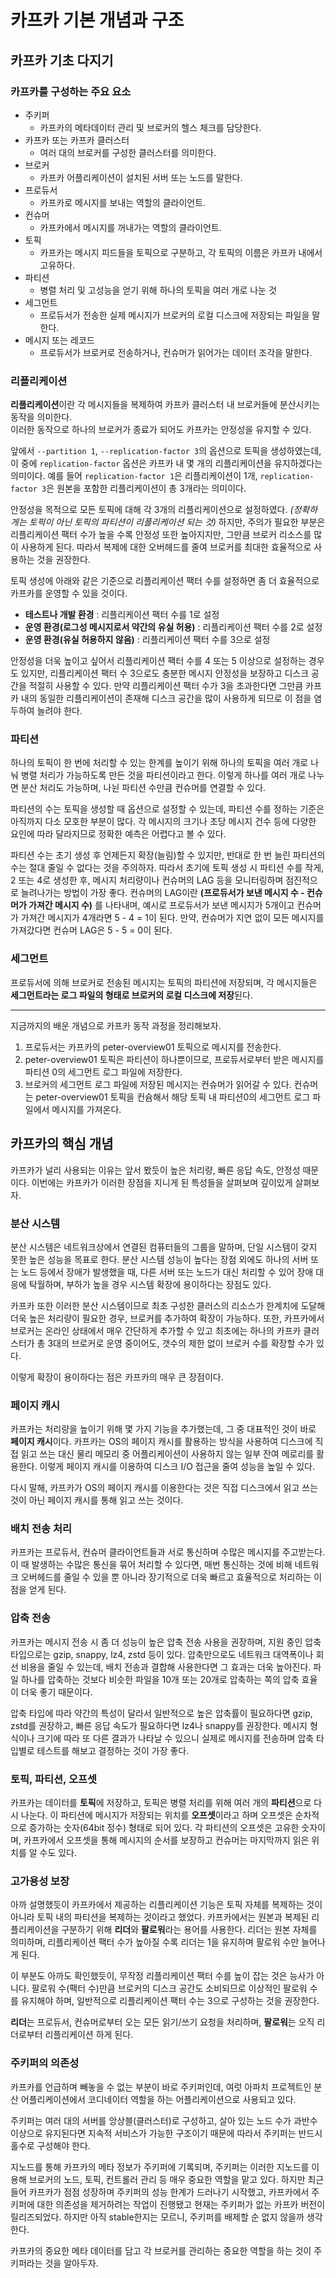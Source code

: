 # 카프카 기본 개념과 구조

## 카프카 기초 다지기
### 카프카를 구성하는 주요 요소
- 주키퍼
  - 카프카의 메타데이터 관리 및 브로커의 헬스 체크를 담당한다.
- 카프카 또는 카프카 클러스터
  - 여러 대의 브로커를 구성한 클러스터를 의미한다.
- 브로커
  - 카프카 어플리케이션이 설치된 서버 또는 노드를 말한다.
- 프로듀서
  - 카프카로 메시지를 보내는 역할의 클라이언트.
- 컨슈머
  - 카프카에서 메시지를 꺼내가는 역할의 클라이언트.
- 토픽
  - 카프카는 메시지 피드들을 토픽으로 구분하고, 각 토픽의 이름은 카프카 내에서 고유하다.
- 파티션
  - 병렬 처리 및 고성능을 얻기 위해 하나의 토픽을 여러 개로 나눈 것
- 세그먼트
  - 프로듀서가 전송한 실제 메시지가 브로커의 로컬 디스크에 저장되는 파일을 말한다.
- 메시지 또는 레코드
  - 프로듀서가 브로커로 전송하거나, 컨슈머가 읽어가는 데이터 조각을 말한다.

### 리플리케이션
**리플리케이션**이란 각 메시지들을 복제하여 카프카 클러스터 내 브로커들에 분산시키는 동작을 의미한다.<br/>
이러한 동작으로 하나의 브로커가 종료가 되어도 카프카는 안정성을 유지할 수 있다.

앞에서 `--partition 1`, `--replication-factor 3`의 옵션으로 토픽을 생성하였는데, 이 중에 `replication-factor` 옵션은 카프카 내 몇 개의 리플리케이션을 유지하겠다는 의미이다.
예를 들어 `replication-factor 1`은 리플리케이션이 1개, `replication-factor 3`은 원본을 포함한 리플리케이션이 총 3개라는 의미이다.

안정성을 목적으로 모든 토픽에 대해 각 3개의 리플리케이션으로 설정하였다. *(정확하게는 토픽이 아닌 토픽의 파티션이 리플리케이션 되는 것)*
하지만, 주의가 필요한 부분은 리플리케이션 팩터 수가 높을 수록 안정성 또한 높아지지만, 그만큼 브로커 리소스를 많이 사용하게 된다.
따라서 복제에 대한 오버헤드를 줄여 브로커를 최대한 효율적으로 사용하는 것을 권장한다.

토픽 생성에 아래와 같은 기준으로 리플리케이션 팩터 수를 설정하면 좀 더 효율적으로 카프카를 운영할 수 있을 것이다.
- **테스트나 개발 환경** : 리플리케이션 팩터 수를 1로 설정
- **운영 환경(로그성 메시지로서 약간의 유실 허용)** : 리플리케이션 팩터 수를 2로 설정
- **운영 환경(유실 허용하지 않음)** : 리플리케이션 팩터 수를 3으로 설정

안정성을 더욱 높이고 싶어서 리플리케이션 팩터 수를 4 또는 5 이상으로 설정하는 경우도 있지만, 리플리케이션 팩터 수 3으로도 충분한 메시지 안정성을 보장하고 디스크 공간을 적절히 사용할 수 있다.
만약 리플리케이션 팩터 수가 3을 초과한다면 그만큼 카프카 내의 동일한 리플리케이션이 존재해 디스크 공간을 많이 사용하게 되므로 이 점을 염두하여 늘려야 한다.

### 파티션
하나의 토픽이 한 번에 처리할 수 있는 한계를 높이기 위해 하나의 토픽을 여러 개로 나눠 병렬 처리가 가능하도록 만든 것을 파티션이라고 한다.
이렇게 하나를 여러 개로 나누면 분산 처리도 가능하며, 나뉜 파티션 수만큼 컨슈머를 연결할 수 있다.

파티션의 수는 토픽을 생성할 때 옵션으로 설정할 수 있는데, 파티션 수를 정하는 기준은 아직까지 다소 모호한 부분이 많다.
각 메시지의 크기나 초당 메시지 건수 등에 다양한 요인에 따라 달라지므로 정확한 예측은 어렵다고 볼 수 있다.

파티션 수는 초기 생성 후 언제든지 확장(늘림)할 수 있지만, 반대로 한 번 늘린 파티션의 수는 절대 줄일 수 없다는 것을 주의하자.
따라서 초기에 토픽 생성 시 파티션 수를 작게, 2 또는 4로 생성한 후, 메시지 처리량이나 컨슈머의 LAG 등을 모니터링하며 점진적으로 늘려나가는 방법이 가장 좋다.
컨슈머의 LAG이란 **(프로듀서가 보낸 메시지 수 - 컨슈머가 가져간 메시지 수)** 를 나타내며, 예시로 프로듀서가 보낸 메시지가 5개이고 컨슈머가 가져간 메시지가 4개라면 5 - 4 = 1이 된다. 만약, 컨슈머가 지연 없이 모든 메시지를 가져갔다면 컨슈머 LAG은 5 - 5 = 0이 된다.

### 세그먼트
프로듀서에 의해 브로커로 전송된 메시지는 토픽의 파티션에 저장되며, 각 메시지들은 **세그먼트라는 로그 파일의 형태로 브로커의 로컬 디스크에 저장**된다.

---
지금까지의 배운 개념으로 카프카 동작 과정을 정리해보자.
1. 프로듀서는 카프카의 peter-overview01 토픽으로 메시지를 전송한다.
2. peter-overview01 토픽은 파티션이 하나뿐이므로, 프로듀서로부터 받은 메시지를 파티션 0의 세그먼트 로그 파일에 저장한다.
3. 브로커의 세그먼트 로그 파일에 저장된 메시지는 컨슈머가 읽어갈 수 있다.
컨슈머는 peter-overview01 토픽을 컨슘해서 해당 토픽 내 파티션0의 세그먼트 로그 파일에서 메시지를 가져온다.

## 카프카의 핵심 개념
카프카가 널리 사용되는 이유는 앞서 봤듯이 높은 처리량, 빠른 응답 속도, 안정성 때문이다.
이번에는 카프카가 이러한 장점을 지니게 된 특성들을 살펴보며 깊이있게 살펴보자.

### 분산 시스템
분산 시스템은 네트워크상에서 연결된 컴퓨터들의 그룹을 말하며, 단일 시스템이 갖지 못한 높은 성능을 목표로 한다.
분산 시스템 성능이 높다는 장점 외에도 하나의 서버 또는 노드 등에서 장애가 발생했을 때, 다른 서버 또는 노드가 대신 처리할 수 있어 장애 대응에 탁월하며, 부하가 높을 경우 시스템 확장에 용이하다는 장점도 있다.

카프카 또한 이러한 분산 시스템이므로 최초 구성한 클러스의 리소스가 한계치에 도달해 더욱 높은 처리량이 필요한 경우, 브로커를 추가하여 확장이 가능하다.
또한, 카프카에서 브로커는 온라인 상태에서 매우 간단하게 추가할 수 있고 최초에는 하나의 카프카 클러스터가 총 3대의 브로커로 운영 중이어도, 갯수의 제한 없이 브로커 수를 확장할 수가 있다.

이렇게 확장이 용이하다는 점은 카프카의 매우 큰 장점이다.

### 페이지 캐시
카프카는 처리량을 높이기 위해 몇 가지 기능을 추가했는데, 그 중 대표적인 것이 바로 **페이지 캐시**이다.
카프카는 OS의 페이지 캐시를 활용하는 방식을 사용하여 디스크에 직접 읽고 쓰는 대신 물리 메모리 중 어플리케이션이 사용하지 않는 일부 잔여 메로리를 활용한다.
이렇게 페이지 캐시를 이용하여 디스크 I/O 접근을 줄여 성능을 높일 수 있다.

다시 말해, 카프카가 OS의 페이지 캐시를 이용한다는 것은 직접 디스크에서 읽고 쓰는 것이 아닌 페이지 캐시를 통해 읽고 쓰는 것이다.

### 배치 전송 처리
카프카는 프로듀서, 컨슈머 클라이언트들과 서로 통신하며 수많은 메시지를 주고받는다.
이 때 발생하는 수많은 통신을 묶어 처리할 수 있다면, 매번 통신하는 것에 비해 네트워크 오버헤드를 줄일 수 있을 뿐 아니라 장기적으로 더욱 빠르고 효율적으로 처리하는 이점을 얻게 된다.

### 압축 전송
카프카는 메시지 전송 시 좀 더 성능이 높은 압축 전송 사용을 권장하며, 지원 중인 압축 타입으로는 gzip, snappy, lz4, zstd 등이 있다.
압축만으로도 네트워크 대역폭이나 회선 비용을 줄일 수 있는데, 배치 전송과 결합해 사용한다면 그 효과는 더욱 높아진다.
파일 하나를 압축하는 것보다 비슷한 파일을 10개 또는 20개로 압축하는 쪽의 압축 효율이 더욱 좋기 때문이다.

압축 타입에 따라 약간의 특성이 달라서 일반적으로 높은 압축률이 필요하다면 gzip, zstd를 권장하고, 빠른 응답 속도가 필요하다면 lz4나 snappy를 권장한다.
메시지 형식이나 크기에 따라 또 다른 결과가 나타날 수 있으니 실제로 메시지를 전송하며 압축 타입별로 테스트를 해보고 결정하는 것이 가장 좋다.

### 토픽, 파티션, 오프셋
카프카는 데이터를 **토픽**에 저장하고, 토픽은 병렬 처리를 위해 여러 개의 **파티션**으로 다시 나눈다.
이 파티션에 메시지가 저장되는 위치를 **오프셋**이라고 하며 오프셋은 순차적으로 증가하는 숫자(64bit 정수) 형태로 되어 있다.
각 파티션의 오프셋은 고유한 숫자이며, 카프카에서 오프셋을 통해 메시지의 순서를 보장하고 컨슈머는 마지막까지 읽은 위치를 알 수도 있다.

### 고가용성 보장
아까 설명했듯이 카프카에서 제공하는 리플리케이션 기능은 토픽 자체를 복제하는 것이 아니라 토픽 내의 파티션을 복제하는 것이라고 했었다.
카프카에서는 원본과 복제된 리플리케이션을 구분하기 위해 **리더**와 **팔로워**라는 용어를 사용한다.
리더는 원본 자체를 의미하며, 리플리케이션 팩터 수가 높아질 수록 리더는 1을 유지하며 팔로워 수만 늘어나게 된다.

이 부분도 아까도 확인했듯이, 무작정 리플리케이션 팩터 수를 높이 잡는 것은 능사가 아니다.
팔로워 수(팩터 수)만큼 브로커의 디스크 공간도 소비되므로 이상적인 팔로워 수를 유지해야 하며, 일반적으로 리플리케이션 팩터 수는 3으로 구성하는 것을 권장한다.

**리더**는 프로듀서, 컨슈머로부터 오는 모든 읽기/쓰기 요청을 처리하며, **팔로워**는 오직 리더로부터 리플리케이션 하게 된다.

### 주키퍼의 의존성
카프카를 언급하며 빼놓을 수 없는 부분이 바로 주키퍼인데, 여럿 아파치 프로젝트인 분산 어플리케이션에서 코디네이터 역할을 하는 어플리케이션으로 사용되고 있다.

주키퍼는 여러 대의 서버를 앙상블(클러스터)로 구성하고, 살아 있는 노드 수가 과반수 이상으로 유지된다면 지속적 서비스가 가능한 구조이기 때문에 따라서 주키퍼는 반드시 홀수로 구성해야 한다.

지노드를 통해 카프카의 메타 정보가 주키퍼에 기록되며, 주키퍼는 이러한 지노드를 이용해 브로커의 노드, 토픽, 컨트롤러 관리 등 매우 중요한 역할을 맡고 있다.
하지만 최근 들어 카프카가 점점 성장하며 주키퍼의 성능 한계가 드러나기 시작했고, 카프카에서 주키퍼에 대한 의존성을 제거하려는 작업이 진행됐고 현재는 주키퍼가 없는 카프카 버전이 릴리즈되었다.
하지만 아직 stable한지는 모르니, 주키퍼를 배제할 순 없지 않을까 생각한다.

카프카의 중요한 메타 데이터를 담고 각 브로커를 관리하는 중요한 역할을 하는 것이 주키퍼라는 것을 알아두자.